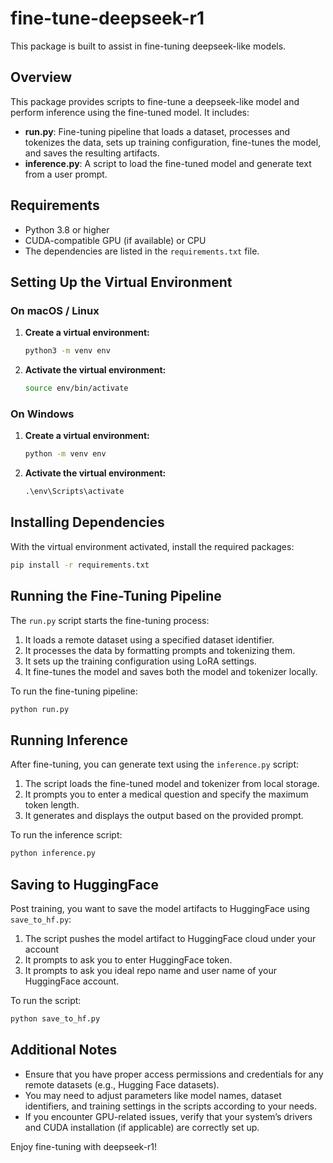 # fine-tune-deepseek-r1
This package is built to assist in fine-tuning deepseek-like models.

## Overview
This package provides scripts to fine-tune a deepseek-like model and perform inference using the fine-tuned model. It includes:

- **run.py**: Fine-tuning pipeline that loads a dataset, processes and tokenizes the data, sets up training configuration, fine-tunes the model, and saves the resulting artifacts.
- **inference.py**: A script to load the fine-tuned model and generate text from a user prompt.

## Requirements
- Python 3.8 or higher
- CUDA-compatible GPU (if available) or CPU
- The dependencies are listed in the `requirements.txt` file.

## Setting Up the Virtual Environment

### On macOS / Linux

1. **Create a virtual environment:**
   ```bash
   python3 -m venv env
   ```

2. **Activate the virtual environment:**
   ```bash
   source env/bin/activate
   ```

### On Windows

1. **Create a virtual environment:**
   ```cmd
   python -m venv env
   ```

2. **Activate the virtual environment:**
   ```cmd
   .\env\Scripts\activate
   ```

## Installing Dependencies
With the virtual environment activated, install the required packages:
```bash
pip install -r requirements.txt
```

## Running the Fine-Tuning Pipeline
The `run.py` script starts the fine-tuning process:
1. It loads a remote dataset using a specified dataset identifier.
2. It processes the data by formatting prompts and tokenizing them.
3. It sets up the training configuration using LoRA settings.
4. It fine-tunes the model and saves both the model and tokenizer locally.

To run the fine-tuning pipeline:
```bash
python run.py
```

## Running Inference
After fine-tuning, you can generate text using the `inference.py` script:
1. The script loads the fine-tuned model and tokenizer from local storage.
2. It prompts you to enter a medical question and specify the maximum token length.
3. It generates and displays the output based on the provided prompt.

To run the inference script:
```bash
python inference.py
```

## Saving to HuggingFace
Post training, you want to save the model artifacts to HuggingFace using `save_to_hf.py`:
1. The script pushes the model artifact to HuggingFace cloud under your account
2. It prompts to ask you to enter HuggingFace token.
3. It prompts to ask you ideal repo name and user name of your HuggingFace account.

To run the script:
```bash
python save_to_hf.py
```

## Additional Notes
- Ensure that you have proper access permissions and credentials for any remote datasets (e.g., Hugging Face datasets).
- You may need to adjust parameters like model names, dataset identifiers, and training settings in the scripts according to your needs.
- If you encounter GPU-related issues, verify that your system’s drivers and CUDA installation (if applicable) are correctly set up.

Enjoy fine-tuning with deepseek-r1!